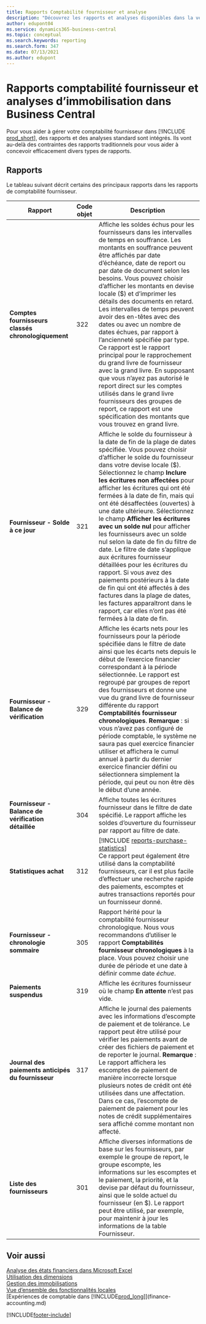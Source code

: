 ```yaml
---
title: Rapports Comptabilité fournisseur et analyse
description: "Découvrez les rapports et analyses disponibles dans la version standard de Business\_Central afin que vous puissiez suivre vos comptes fournisseur."
author: edupont04
ms.service: dynamics365-business-central
ms.topic: conceptual
ms.search.keywords: reporting
ms.search.form: 347
ms.date: 07/13/2021
ms.author: edupont
---
```

# <a name="accounts-payable-reports-and-analytics-in-business-central"></a>Rapports comptabilité fournisseur et analyses d’immobilisation dans Business Central

Pour vous aider à gérer votre comptabilité fournisseur dans [!INCLUDE [prod_short](includes/prod_short.md)], des rapports et des analyses standard sont intégrés. Ils vont au-delà des contraintes des rapports traditionnels pour vous aider à concevoir efficacement divers types de rapports.  

## <a name="reports"></a>Rapports

Le tableau suivant décrit certains des principaux rapports dans les rapports de comptabilité fournisseur.

| Rapport | Code objet | Description |
|--|--|--|
| **Comptes fournisseurs classés chronologiquement** | 322|Affiche les soldes échus pour les fournisseurs dans les intervalles de temps en souffrance. Les montants en souffrance peuvent être affichés par date d’échéance, date de report ou par date de document selon les besoins. Vous pouvez choisir d’afficher les montants en devise locale ($) et d’imprimer les détails des documents en retard. Les intervalles de temps peuvent avoir des en-têtes avec des dates ou avec un nombre de dates échues, par rapport à l’ancienneté spécifiée par type.<br>Ce rapport est le rapport principal pour le rapprochement du grand livre de fournisseur avec la grand livre. En supposant que vous n’ayez pas autorisé le report direct sur les comptes utilisés dans le grand livre fournisseurs des groupes de report, ce rapport est une spécification des montants que vous trouvez en grand livre.|
| **Fournisseur - Solde à ce jour** | 321 | Affiche le solde du fournisseur à la date de fin de la plage de dates spécifiée. Vous pouvez choisir d’afficher le solde du fournisseur dans votre devise locale ($). Sélectionnez le champ **Inclure les écritures non affectées** pour afficher les écritures qui ont été fermées à la date de fin, mais qui ont été désaffectées (ouvertes) à une date ultérieure. Sélectionnez le champ **Afficher les écritures avec un solde nul** pour afficher les fournisseurs avec un solde nul selon la date de fin du filtre de date. Le filtre de date s’applique aux écritures fournisseur détaillées pour les écritures du rapport. Si vous avez des paiements postérieurs à la date de fin qui ont été affectés à des factures dans la plage de dates, les factures apparaîtront dans le rapport, car elles n’ont pas été fermées à la date de fin. |
| **Fournisseur - Balance de vérification** | 329 | Affiche les écarts nets pour les fournisseurs pour la période spécifiée dans le filtre de date ainsi que les écarts nets depuis le début de l’exercice financier correspondant à la période sélectionnée. Le rapport est regroupé par groupes de report des fournisseurs et donne une vue du grand livre de fournisseur différente du rapport **Comptabilités fournisseur chronologiques**. **Remarque** : si vous n’avez pas configuré de période comptable, le système ne saura pas quel exercice financier utiliser et affichera le cumul annuel à partir du dernier exercice financier défini ou sélectionnera simplement la période, qui peut ou non être dès le début d’une année.|
| **Fournisseur - Balance de vérification détaillée** | 304 | Affiche toutes les écritures fournisseur dans le filtre de date spécifié. Le rapport affiche les soldes d’ouverture du fournisseur par rapport au filtre de date. |
| **Statistiques achat** |312 |[!INCLUDE [reports-purchase-statistics](includes/reports-purchase-statistics.md)]<br>Ce rapport peut également être utilisé dans la comptabilité fournisseurs, car il est plus facile d’effectuer une recherche rapide des paiements, escomptes et autres transactions reportés pour un fournisseur donné.|
|**Fournisseur - chronologie sommaire**|305| Rapport hérité pour la comptabilité fournisseur chronologique. Nous vous recommandons d’utiliser le rapport **Comptabilités fournisseur chronologiques** à la place. Vous pouvez choisir une durée de période et une date à définir comme date *échue*.|
|**Paiements suspendus**|319|Affiche les écritures fournisseur où le champ **En attente** n’est pas vide.|
|**Journal des paiements anticipés du fournisseur**|317|Affiche le journal des paiements avec les informations d’escompte de paiement et de tolérance. Le rapport peut être utilisé pour vérifier les paiements avant de créer des fichiers de paiement et de reporter le journal. **Remarque** : Le rapport affichera les escomptes de paiement de manière incorrecte lorsque plusieurs notes de crédit ont été utilisées dans une affectation. Dans ce cas, l’escompte de paiement de paiement pour les notes de crédit supplémentaires sera affiché comme montant non affecté.|
|**Liste des fournisseurs**|301|Affiche diverses informations de base sur les fournisseurs, par exemple le groupe de report, le groupe escompte, les informations sur les escomptes et le paiement, la priorité, et la devise par défaut du fournisseur, ainsi que le solde actuel du fournisseur (en $). Le rapport peut être utilisé, par exemple, pour maintenir à jour les informations de la table Fournisseur.|

## <a name="see-also"></a>Voir aussi

[Analyse des états financiers dans Microsoft Excel](finance-analyze-excel.md)  
[Utilisation des dimensions](finance-dimensions.md)  
[Gestion des immobilisations](fa-manage.md)  
[Vue d’ensemble des fonctionnalités locales](about-localization.md)  
[Expériences de comptable dans [!INCLUDE[prod_long](includes/prod_long.md)]](finance-accounting.md)  


[!INCLUDE[footer-include](includes/footer-banner.md)]
